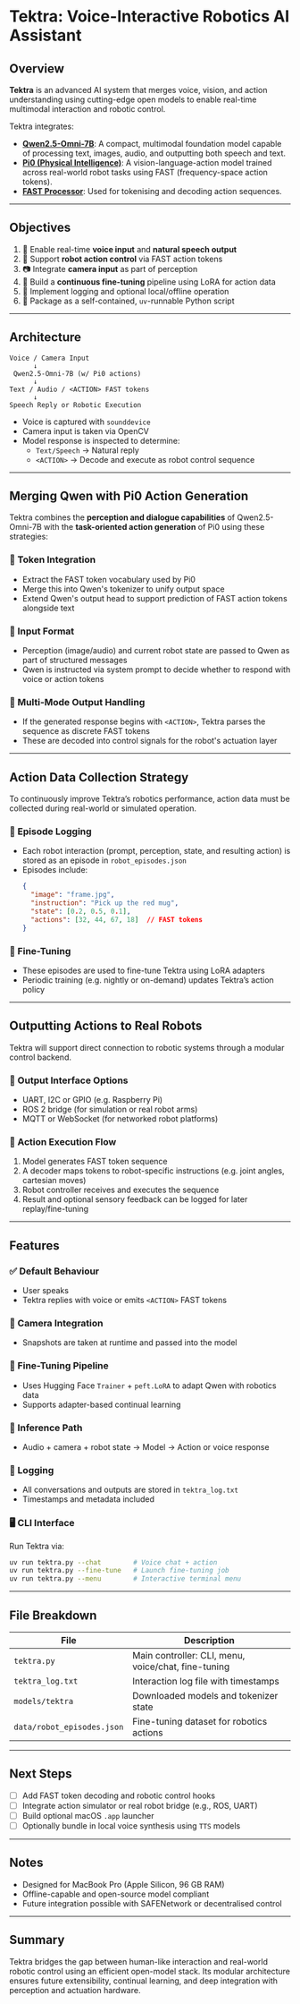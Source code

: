 # Tektra: Voice-Interactive Robotics AI Assistant

## Overview
**Tektra** is an advanced AI system that merges voice, vision, and action understanding using cutting-edge open models to enable real-time multimodal interaction and robotic control.

Tektra integrates:
- **[Qwen2.5-Omni-7B](https://huggingface.co/Qwen/Qwen2.5-Omni-7B)**: A compact, multimodal foundation model capable of processing text, images, audio, and outputting both speech and text.
- **[Pi0 (Physical Intelligence)](https://huggingface.co/lerobot/pi0fast_base)**: A vision-language-action model trained across real-world robot tasks using FAST (frequency-space action tokens).
- **[FAST Processor](https://huggingface.co/physical-intelligence/fast)**: Used for tokenising and decoding action sequences.

---

## Objectives
1. 🎤 Enable real-time **voice input** and **natural speech output**
2. 🤖 Support **robot action control** via FAST action tokens
3. 📷 Integrate **camera input** as part of perception
4. 🔄 Build a **continuous fine-tuning** pipeline using LoRA for action data
5. 📝 Implement logging and optional local/offline operation
6. 🧠 Package as a self-contained, `uv`-runnable Python script

---

## Architecture
```
Voice / Camera Input
      ↓
 Qwen2.5-Omni-7B (w/ Pi0 actions)
      ↓
Text / Audio / <ACTION> FAST tokens
      ↓
Speech Reply or Robotic Execution
```

- Voice is captured with `sounddevice`
- Camera input is taken via OpenCV
- Model response is inspected to determine:
  - `Text/Speech` → Natural reply
  - `<ACTION>` → Decode and execute as robot control sequence

---

## Merging Qwen with Pi0 Action Generation
Tektra combines the **perception and dialogue capabilities** of Qwen2.5-Omni-7B with the **task-oriented action generation** of Pi0 using these strategies:

### 🔧 Token Integration
- Extract the FAST token vocabulary used by Pi0
- Merge this into Qwen's tokenizer to unify output space
- Extend Qwen's output head to support prediction of FAST action tokens alongside text

### 🧠 Input Format
- Perception (image/audio) and current robot state are passed to Qwen as part of structured messages
- Qwen is instructed via system prompt to decide whether to respond with voice or action tokens

### 🔄 Multi-Mode Output Handling
- If the generated response begins with `<ACTION>`, Tektra parses the sequence as discrete FAST tokens
- These are decoded into control signals for the robot's actuation layer

---

## Action Data Collection Strategy
To continuously improve Tektra’s robotics performance, action data must be collected during real-world or simulated operation.

### 🎥 Episode Logging
- Each robot interaction (prompt, perception, state, and resulting action) is stored as an episode in `robot_episodes.json`
- Episodes include:
  ```json
  {
    "image": "frame.jpg",
    "instruction": "Pick up the red mug",
    "state": [0.2, 0.5, 0.1],
    "actions": [32, 44, 67, 18]  // FAST tokens
  }
  ```

### 🧠 Fine-Tuning
- These episodes are used to fine-tune Tektra using LoRA adapters
- Periodic training (e.g. nightly or on-demand) updates Tektra’s action policy

---

## Outputting Actions to Real Robots
Tektra will support direct connection to robotic systems through a modular control backend.

### 🔌 Output Interface Options
- UART, I2C or GPIO (e.g. Raspberry Pi)
- ROS 2 bridge (for simulation or real robot arms)
- MQTT or WebSocket (for networked robot platforms)

### 🧾 Action Execution Flow
1. Model generates FAST token sequence
2. A decoder maps tokens to robot-specific instructions (e.g. joint angles, cartesian moves)
3. Robot controller receives and executes the sequence
4. Result and optional sensory feedback can be logged for later replay/fine-tuning

---

## Features
### ✅ Default Behaviour
- User speaks
- Tektra replies with voice or emits `<ACTION>` FAST tokens

### 📸 Camera Integration
- Snapshots are taken at runtime and passed into the model

### 🔁 Fine-Tuning Pipeline
- Uses Hugging Face `Trainer` + `peft.LoRA` to adapt Qwen with robotics data
- Supports adapter-based continual learning

### 🧪 Inference Path
- Audio + camera + robot state → Model → Action or voice response

### 📂 Logging
- All conversations and outputs are stored in `tektra_log.txt`
- Timestamps and metadata included

### 🖥️ CLI Interface
Run Tektra via:
```bash
uv run tektra.py --chat        # Voice chat + action
uv run tektra.py --fine-tune   # Launch fine-tuning job
uv run tektra.py --menu        # Interactive terminal menu
```

---

## File Breakdown
| File             | Description                                           |
|------------------|-------------------------------------------------------|
| `tektra.py`      | Main controller: CLI, menu, voice/chat, fine-tuning   |
| `tektra_log.txt` | Interaction log file with timestamps                  |
| `models/tektra`  | Downloaded models and tokenizer state                 |
| `data/robot_episodes.json` | Fine-tuning dataset for robotics actions   |

---

## Next Steps
- [ ] Add FAST token decoding and robotic control hooks
- [ ] Integrate action simulator or real robot bridge (e.g., ROS, UART)
- [ ] Build optional macOS `.app` launcher
- [ ] Optionally bundle in local voice synthesis using `TTS` models

---

## Notes
- Designed for MacBook Pro (Apple Silicon, 96 GB RAM)
- Offline-capable and open-source model compliant
- Future integration possible with SAFENetwork or decentralised control

---

## Summary
Tektra bridges the gap between human-like interaction and real-world robotic control using an efficient open-model stack. Its modular architecture ensures future extensibility, continual learning, and deep integration with perception and actuation hardware.


